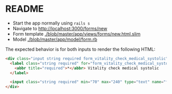 # README

* Start the app normally using `rails s`
* Navigate to [http://localhost:3000/forms/new]()
* Form template [./blob/master/app/views/forms/new.html.slim]()
* Model [./blob/master/app/model/form.rb]()

The expected behavior is for both inputs to render the following HTML:

```html
<div class="input string required form_vitality_check_medical_systolic">
  <label class="string required" for="form_vitality_check_medical_systolic">
    <abbr title="required">*</abbr> Vitality check medical systolic
  </label>

  <input class="string required" min="70" max="240" type="text" name="form[vitality_check_medical_systolic]" id="form_vitality_check_medical_systolic">
</div>
```
